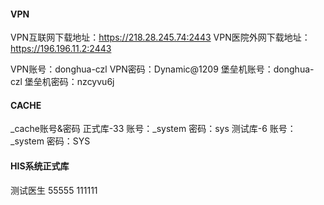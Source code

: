 #### VPN
VPN互联网下载地址：https://218.28.245.74:2443
VPN医院外网下载地址：https://196.196.11.2:2443

VPN账号：donghua-czl
VPN密码：Dynamic@1209
堡垒机账号：donghua-czl
堡垒机密码：nzcyvu6j

#### CACHE
_cache账号&密码
正式库-33
账号：_system
密码：sys
测试库-6
账号：_system
密码：SYS

#### HIS系统正式库
测试医生
55555
111111

